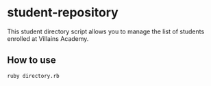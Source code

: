 # student-repository #

This student directory script allows you to manage the list of students enrolled at Villains Academy.

## How to use ##

```shell
ruby directory.rb
```
